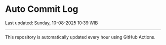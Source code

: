 # Auto Commit Log

Last updated: Sunday, 10-08-2025 10:39 WIB

---

This repository is automatically updated every hour using GitHub Actions.

